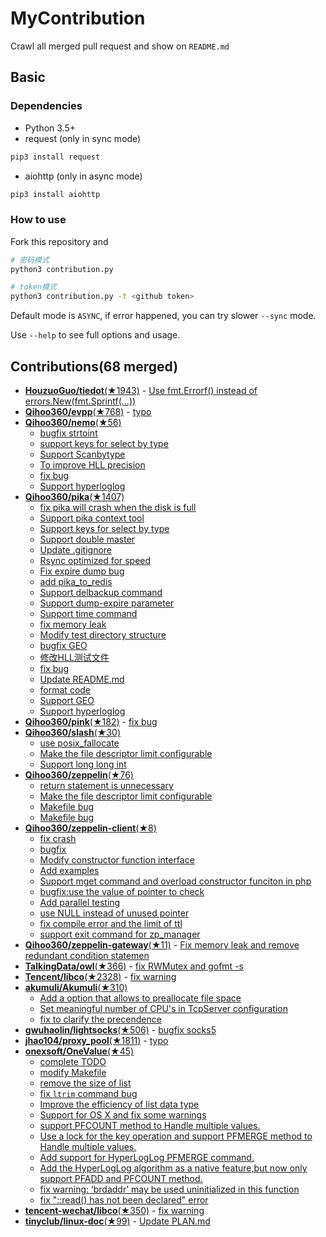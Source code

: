 # MyContribution

Crawl all merged pull request and show on `README.md`

## Basic

### Dependencies

 - Python 3.5+
 - request (only in sync mode)

```bash
pip3 install request
```
 - aiohttp (only in async mode)

```bash
pip3 install aiohttp
```

### How to use

Fork this repository and 

```bash
# 密码模式
python3 contribution.py

# token模式
python3 contribution.py -t <github token>
```

Default mode is `ASYNC`, if error happened, you can try slower `--sync` mode.

Use `--help` to see full options and usage.

## Contributions(68 merged)


* [**HouzuoGuo/tiedot**(★1943)](https://github.com/HouzuoGuo/tiedot) - [Use fmt.Errorf() instead of errors.New(fmt.Sprintf(...))](https://github.com/HouzuoGuo/tiedot/pull/133)
* [**Qihoo360/evpp**(★768)](https://github.com/Qihoo360/evpp) - [typo](https://github.com/Qihoo360/evpp/pull/1)
* [**Qihoo360/nemo**(★56)](https://github.com/Qihoo360/nemo)
  * [bugfix strtoint](https://github.com/Qihoo360/nemo/pull/22)
  * [support keys for select by type](https://github.com/Qihoo360/nemo/pull/21)
  * [Support Scanbytype](https://github.com/Qihoo360/nemo/pull/17)
  * [To improve HLL precision](https://github.com/Qihoo360/nemo/pull/8)
  * [fix bug](https://github.com/Qihoo360/nemo/pull/7)
  * [Support hyperloglog](https://github.com/Qihoo360/nemo/pull/6)
* [**Qihoo360/pika**(★1407)](https://github.com/Qihoo360/pika)
  * [fix pika will crash when the disk is full](https://github.com/Qihoo360/pika/pull/190)
  * [Support pika context tool](https://github.com/Qihoo360/pika/pull/186)
  * [Support keys for select by type](https://github.com/Qihoo360/pika/pull/179)
  * [Support double master](https://github.com/Qihoo360/pika/pull/176)
  * [Update .gitignore](https://github.com/Qihoo360/pika/pull/164)
  * [Rsync optimized for speed](https://github.com/Qihoo360/pika/pull/162)
  * [Fix expire dump bug](https://github.com/Qihoo360/pika/pull/147)
  * [add pika_to_redis](https://github.com/Qihoo360/pika/pull/137)
  * [Support delbackup command](https://github.com/Qihoo360/pika/pull/133)
  * [Support dump-expire parameter](https://github.com/Qihoo360/pika/pull/127)
  * [Support time command](https://github.com/Qihoo360/pika/pull/124)
  * [fix memory leak](https://github.com/Qihoo360/pika/pull/98)
  * [Modify test directory structure](https://github.com/Qihoo360/pika/pull/90)
  * [bugfix GEO](https://github.com/Qihoo360/pika/pull/77)
  * [修改HLL测试文件](https://github.com/Qihoo360/pika/pull/74)
  * [fix bug](https://github.com/Qihoo360/pika/pull/72)
  * [Update README.md](https://github.com/Qihoo360/pika/pull/71)
  * [format code](https://github.com/Qihoo360/pika/pull/66)
  * [Support GEO](https://github.com/Qihoo360/pika/pull/59)
  * [Support hyperloglog](https://github.com/Qihoo360/pika/pull/56)
* [**Qihoo360/pink**(★182)](https://github.com/Qihoo360/pink) - [fix bug](https://github.com/Qihoo360/pink/pull/3)
* [**Qihoo360/slash**(★30)](https://github.com/Qihoo360/slash)
  * [use posix_fallocate](https://github.com/Qihoo360/slash/pull/6)
  * [Make the file descriptor limit configurable](https://github.com/Qihoo360/slash/pull/3)
  * [Support long long int](https://github.com/Qihoo360/slash/pull/2)
* [**Qihoo360/zeppelin**(★76)](https://github.com/Qihoo360/zeppelin)
  * [return statement is unnecessary](https://github.com/Qihoo360/zeppelin/pull/6)
  * [Make the file descriptor limit configurable](https://github.com/Qihoo360/zeppelin/pull/5)
  * [Makefile bug](https://github.com/Qihoo360/zeppelin/pull/4)
  * [Makefile bug](https://github.com/Qihoo360/zeppelin/pull/3)
* [**Qihoo360/zeppelin-client**(★8)](https://github.com/Qihoo360/zeppelin-client)
  * [fix crash](https://github.com/Qihoo360/zeppelin-client/pull/14)
  * [bugfix](https://github.com/Qihoo360/zeppelin-client/pull/13)
  * [Modify constructor function interface](https://github.com/Qihoo360/zeppelin-client/pull/12)
  * [Add examples](https://github.com/Qihoo360/zeppelin-client/pull/11)
  * [Support mget command and overload constructor funciton in php](https://github.com/Qihoo360/zeppelin-client/pull/9)
  * [bugfix:use the value of pointer to check](https://github.com/Qihoo360/zeppelin-client/pull/8)
  * [Add parallel testing](https://github.com/Qihoo360/zeppelin-client/pull/4)
  * [use NULL instead of unused pointer](https://github.com/Qihoo360/zeppelin-client/pull/3)
  * [fix compile error and the limit of ttl](https://github.com/Qihoo360/zeppelin-client/pull/2)
  * [support exit command for zp_manager](https://github.com/Qihoo360/zeppelin-client/pull/1)
* [**Qihoo360/zeppelin-gateway**(★11)](https://github.com/Qihoo360/zeppelin-gateway) - [Fix memory leak and remove redundant condition statemen](https://github.com/Qihoo360/zeppelin-gateway/pull/1)
* [**TalkingData/owl**(★366)](https://github.com/TalkingData/owl) - [fix RWMutex and gofmt -s](https://github.com/TalkingData/owl/pull/5)
* [**Tencent/libco**(★2328)](https://github.com/Tencent/libco) - [fix warning](https://github.com/Tencent/libco/pull/1)
* [**akumuli/Akumuli**(★310)](https://github.com/akumuli/Akumuli)
  * [Add a option that allows to preallocate file space](https://github.com/akumuli/Akumuli/pull/185)
  * [Set meaningful number of CPU's in TcpServer configuration](https://github.com/akumuli/Akumuli/pull/184)
  * [fix to clarify the precendence](https://github.com/akumuli/Akumuli/pull/182)
* [**gwuhaolin/lightsocks**(★506)](https://github.com/gwuhaolin/lightsocks) - [bugfix socks5](https://github.com/gwuhaolin/lightsocks/pull/32)
* [**jhao104/proxy_pool**(★1811)](https://github.com/jhao104/proxy_pool) - [typo](https://github.com/jhao104/proxy_pool/pull/42)
* [**onexsoft/OneValue**(★45)](https://github.com/onexsoft/OneValue)
  * [complete TODO](https://github.com/onexsoft/OneValue/pull/21)
  * [modify Makefile](https://github.com/onexsoft/OneValue/pull/20)
  * [remove the size of list](https://github.com/onexsoft/OneValue/pull/19)
  * [fix `ltrim` command bug](https://github.com/onexsoft/OneValue/pull/17)
  * [Improve the efficiency of list data type](https://github.com/onexsoft/OneValue/pull/16)
  * [Support for OS X and fix some warnings](https://github.com/onexsoft/OneValue/pull/15)
  * [support PFCOUNT method to Handle multiple values.](https://github.com/onexsoft/OneValue/pull/12)
  * [Use a lock for the key operation and support PFMERGE  method  to Handle multiple values.](https://github.com/onexsoft/OneValue/pull/9)
  * [Add support for HyperLogLog PFMERGE command.](https://github.com/onexsoft/OneValue/pull/8)
  * [Add the HyperLogLog algorithm as a native feature,but now only support PFADD and PFCOUNT method.](https://github.com/onexsoft/OneValue/pull/6)
  * [fix warning: ‘brdaddr’ may be used uninitialized in this function](https://github.com/onexsoft/OneValue/pull/3)
  * [fix "::read() has not been declared" error](https://github.com/onexsoft/OneValue/pull/1)
* [**tencent-wechat/libco**(★350)](https://github.com/tencent-wechat/libco) - [fix warning](https://github.com/tencent-wechat/libco/pull/1)
* [**tinyclub/linux-doc**(★99)](https://github.com/tinyclub/linux-doc) - [Update PLAN.md](https://github.com/tinyclub/linux-doc/pull/5)
